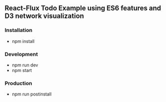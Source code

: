 ## React-Flux Todo Example using ES6 features and D3 network visualization

### Installation
* npm install

### Development
* npm run dev
* npm start

### Production
* npm run postinstall
